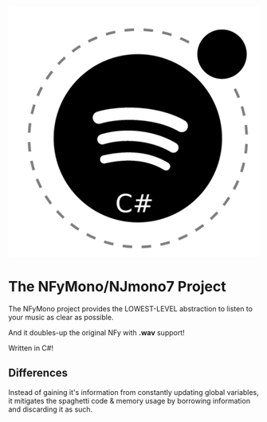 ![Mono NFy](./nfymono.png)

# The NFyMono/NJmono7 Project

The NFyMono project provides the LOWEST-LEVEL abstraction to listen to your music as clear as possible.

And it doubles-up the original NFy with **.wav** support!

Written in C#! 

## Differences

Instead of gaining it's information from constantly updating global variables, it mitigates the spaghetti code & memory usage by
borrowing information and discarding it as such.